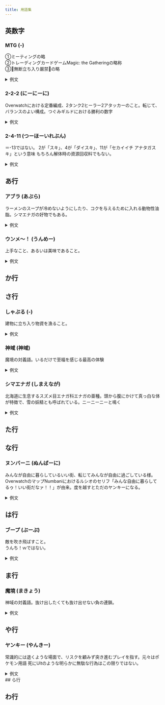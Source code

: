 ```yaml
---
title: 用語集
---
```


## 英数字

### MTG (-)
①ミーティングの略<br>
②トレーディングカードゲームMagic: the Gatheringの略称<br>
③🐹無断立ち入り厳禁🐹の略
<details>
  <summary>例文</summary>
  <p>このタイミングでMTGはきつい</p>
  <p>出典: </p>
</details>

### 2-2-2 (にーにーに)
Overwatchにおける定番編成、2タンク2ヒーラー2アタッカーのこと。転じて、バランスのよい構成。つぐみギルドにおける勝利の数字
<details>
  <summary>例文</summary>
  <p>タンパク質、炭水化物、脂質の2-2-2</p>
  <p>出典: </p>
</details>

### 2-4-11 (つーほーいれぶん)
＝-13ではない。
2が「スキ」、4が「ダイスキ」、11が「セカイイチ アナタガスキ」という意味
もちろん解体時の資源回収料でもない。
<details>
  <summary>例文</summary>
  <p>タンパク質、炭水化物、脂質の2-4-11</p>
  <p>出典: </p>
</details>

## あ行

### アブラ (あぶら)
ラーメンのスープが冷めないようにしたり、コクを与えるために入れる動物性油脂。シマエナガの好物でもある。
<details>
  <summary>例文</summary>
  <p>アブラマシマシチョモランマ！</p>
  <p>出典: </p>
</details>

### ウンメ～！ (うんめー)
上手なこと、あるいは美味であること。
<details>
  <summary>例文</summary>
  <p>敵のスナイパー、ウンメ～！</p>
  <p>出典: </p>
</details>

## か行

## さ行

### しゃぶる (-)
建物に立ち入り物資を漁ること。
<details>
  <summary>例文</summary>
  <p>この家、まだしゃぶり入ってないな</p>
  <p>出典: </p>
</details>

### 神域 (神域)
魔境の対義語。いるだけで至福を感じる最高の体験
<details>
  <summary>例文</summary>
  <p>目覚める塩気にスパイシーな味噌タレ加わり濃い味たまんないッ！後コールの生姜で神域ィ！
完飲。</p>
  <p>出典: </p>
</details>

### シマエナガ (しまえなが)
北海道に生息するスズメ目エナガ科エナガの亜種。頭から腹にかけて真っ白な体が特徴で、雪の妖精とも呼ばれている。ニーニーニーと鳴く
<details>
  <summary>例文</summary>
  <p>悪いことをしたため、シマエナガされました。</p>
  <p>出典: </p>
</details>

## た行

## な行

### ヌンバーニ (ぬんばーに)
みんなが自由に暮らしているいい街、転じてみんなが自由に過ごしている様。
OverwatchのマップNumbaniにおけるルシオのセリフ「みんな自由に暮らしてるゥ！いい街だなァ！！」が由来。度を越すとただのヤンキーになる。
<details>
  <summary>例文</summary>
  <p>このマッチはいくらなんでもヌンバーニすぎるぞぉ！</p>
  <p>出典: </p>
</details>

## は行

### ブープ (ぶーぷ)
敵を吹き飛ばすこと。<br>
うんち！ｗではない。
<details>
  <summary>例文</summary>
  <p>実績の土踏まずはブープで三人落とさないと達成できない</p>
  <p>出典: </p>
</details>

## ま行

### 魔境 (まきょう)
神域の対義語。抜け出したくても抜け出せない負の連鎖。
<details>
  <summary>例文</summary>
  <p>レート2500未満は魔境</p>
  <p>出典: </p>
</details>

## や行

### ヤンキー (やんきー)
常識的には退くような場面で、リスクを顧みず突き進むプレイを指す。元々はポケモン用語
死にUltのような明らかに無駄な行為はこの限りではない。
<details>
  <summary>例文</summary>
  <p>急にオラつくヤンキープレイ</p>
  <p>出典: </p>
</details>
## ら行

## わ行





